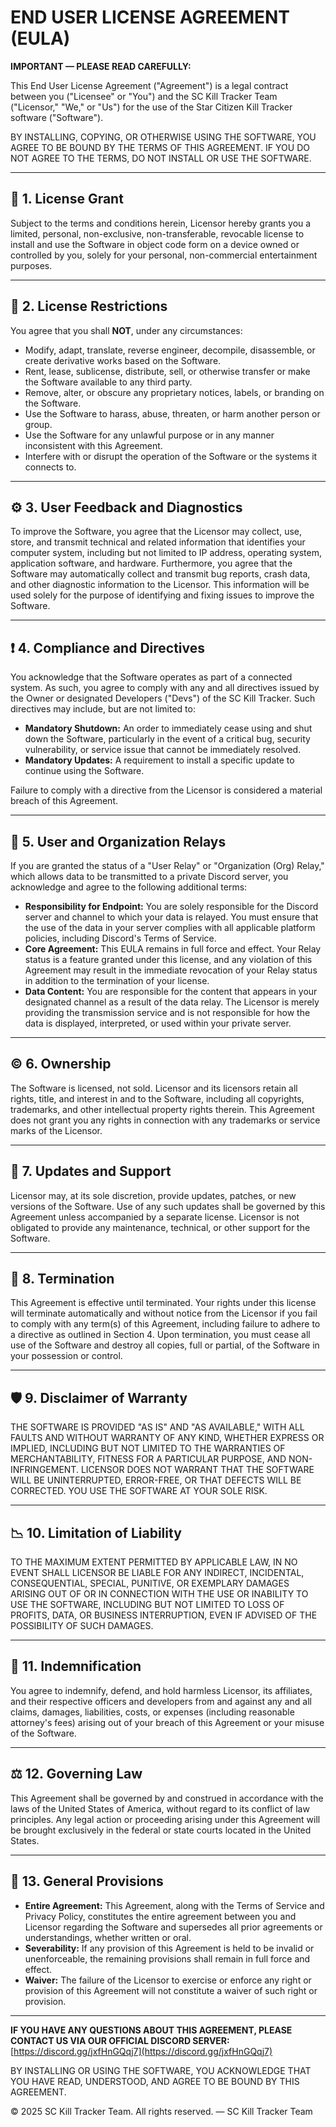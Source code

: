 # END USER LICENSE AGREEMENT (EULA)

**IMPORTANT — PLEASE READ CAREFULLY:**

This End User License Agreement ("Agreement") is a legal contract between you ("Licensee" or "You") and the SC Kill Tracker Team ("Licensor," "We," or "Us") for the use of the Star Citizen Kill Tracker software ("Software").

BY INSTALLING, COPYING, OR OTHERWISE USING THE SOFTWARE, YOU AGREE TO BE BOUND BY THE TERMS OF THIS AGREEMENT. IF YOU DO NOT AGREE TO THE TERMS, DO NOT INSTALL OR USE THE SOFTWARE.

---

## 📄 1. License Grant

Subject to the terms and conditions herein, Licensor hereby grants you a limited, personal, non-exclusive, non-transferable, revocable license to install and use the Software in object code form on a device owned or controlled by you, solely for your personal, non-commercial entertainment purposes.

---

## 🚫 2. License Restrictions

You agree that you shall **NOT**, under any circumstances:

- Modify, adapt, translate, reverse engineer, decompile, disassemble, or create derivative works based on the Software.
- Rent, lease, sublicense, distribute, sell, or otherwise transfer or make the Software available to any third party.
- Remove, alter, or obscure any proprietary notices, labels, or branding on the Software.
- Use the Software to harass, abuse, threaten, or harm another person or group.
- Use the Software for any unlawful purpose or in any manner inconsistent with this Agreement.
- Interfere with or disrupt the operation of the Software or the systems it connects to.

---

## ⚙️ 3. User Feedback and Diagnostics

To improve the Software, you agree that the Licensor may collect, use, store, and transmit technical and related information that identifies your computer system, including but not limited to IP address, operating system, application software, and hardware. Furthermore, you agree that the Software may automatically collect and transmit bug reports, crash data, and other diagnostic information to the Licensor. This information will be used solely for the purpose of identifying and fixing issues to improve the Software.

---

## ❗ 4. Compliance and Directives

You acknowledge that the Software operates as part of a connected system. As such, you agree to comply with any and all directives issued by the Owner or designated Developers ("Devs") of the SC Kill Tracker. Such directives may include, but are not limited to:

- **Mandatory Shutdown:** An order to immediately cease using and shut down the Software, particularly in the event of a critical bug, security vulnerability, or service issue that cannot be immediately resolved.
- **Mandatory Updates:** A requirement to install a specific update to continue using the Software.

Failure to comply with a directive from the Licensor is considered a material breach of this Agreement.

---

## 👥 5. User and Organization Relays

If you are granted the status of a "User Relay" or "Organization (Org) Relay," which allows data to be transmitted to a private Discord server, you acknowledge and agree to the following additional terms:

- **Responsibility for Endpoint:** You are solely responsible for the Discord server and channel to which your data is relayed. You must ensure that the use of the data in your server complies with all applicable platform policies, including Discord's Terms of Service.
- **Core Agreement:** This EULA remains in full force and effect. Your Relay status is a feature granted under this license, and any violation of this Agreement may result in the immediate revocation of your Relay status in addition to the termination of your license.
- **Data Content:** You are responsible for the content that appears in your designated channel as a result of the data relay. The Licensor is merely providing the transmission service and is not responsible for how the data is displayed, interpreted, or used within your private server.

---

## © 6. Ownership

The Software is licensed, not sold. Licensor and its licensors retain all rights, title, and interest in and to the Software, including all copyrights, trademarks, and other intellectual property rights therein. This Agreement does not grant you any rights in connection with any trademarks or service marks of the Licensor.

---

## 🔄 7. Updates and Support

Licensor may, at its sole discretion, provide updates, patches, or new versions of the Software. Use of any such updates shall be governed by this Agreement unless accompanied by a separate license. Licensor is not obligated to provide any maintenance, technical, or other support for the Software.

---

## 🛑 8. Termination

This Agreement is effective until terminated. Your rights under this license will terminate automatically and without notice from the Licensor if you fail to comply with any term(s) of this Agreement, including failure to adhere to a directive as outlined in Section 4. Upon termination, you must cease all use of the Software and destroy all copies, full or partial, of the Software in your possession or control.

---

## 🛡️ 9. Disclaimer of Warranty

THE SOFTWARE IS PROVIDED "AS IS" AND "AS AVAILABLE," WITH ALL FAULTS AND WITHOUT WARRANTY OF ANY KIND, WHETHER EXPRESS OR IMPLIED, INCLUDING BUT NOT LIMITED TO THE WARRANTIES OF MERCHANTABILITY, FITNESS FOR A PARTICULAR PURPOSE, AND NON-INFRINGEMENT. LICENSOR DOES NOT WARRANT THAT THE SOFTWARE WILL BE UNINTERRUPTED, ERROR-FREE, OR THAT DEFECTS WILL BE CORRECTED. YOU USE THE SOFTWARE AT YOUR SOLE RISK.

---

## 📉 10. Limitation of Liability

TO THE MAXIMUM EXTENT PERMITTED BY APPLICABLE LAW, IN NO EVENT SHALL LICENSOR BE LIABLE FOR ANY INDIRECT, INCIDENTAL, CONSEQUENTIAL, SPECIAL, PUNITIVE, OR EXEMPLARY DAMAGES ARISING OUT OF OR IN CONNECTION WITH THE USE OR INABILITY TO USE THE SOFTWARE, INCLUDING BUT NOT LIMITED TO LOSS OF PROFITS, DATA, OR BUSINESS INTERRUPTION, EVEN IF ADVISED OF THE POSSIBILITY OF SUCH DAMAGES.

---

## 🤝 11. Indemnification

You agree to indemnify, defend, and hold harmless Licensor, its affiliates, and their respective officers and developers from and against any and all claims, damages, liabilities, costs, or expenses (including reasonable attorney's fees) arising out of your breach of this Agreement or your misuse of the Software.

---

## ⚖️ 12. Governing Law

This Agreement shall be governed by and construed in accordance with the laws of the United States of America, without regard to its conflict of law principles. Any legal action or proceeding arising under this Agreement will be brought exclusively in the federal or state courts located in the United States.

---

## 📜 13. General Provisions

- **Entire Agreement:** This Agreement, along with the Terms of Service and Privacy Policy, constitutes the entire agreement between you and Licensor regarding the Software and supersedes all prior agreements or understandings, whether written or oral.
- **Severability:** If any provision of this Agreement is held to be invalid or unenforceable, the remaining provisions shall remain in full force and effect.
- **Waiver:** The failure of the Licensor to exercise or enforce any right or provision of this Agreement will not constitute a waiver of such right or provision.

---

**IF YOU HAVE ANY QUESTIONS ABOUT THIS AGREEMENT, PLEASE CONTACT US VIA OUR OFFICIAL DISCORD SERVER:**  
[https://discord.gg/jxfHnGQqj7](https://discord.gg/jxfHnGQqj7)

BY INSTALLING OR USING THE SOFTWARE, YOU ACKNOWLEDGE THAT YOU HAVE READ, UNDERSTOOD, AND AGREE TO BE BOUND BY THIS AGREEMENT.

© 2025 SC Kill Tracker Team. All rights reserved.
— SC Kill Tracker Team
